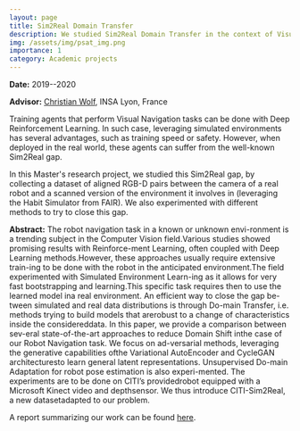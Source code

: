 ```yaml
---
layout: page
title: Sim2Real Domain Transfer
description: We studied Sim2Real Domain Transfer in the context of Visual Navigation.
img: /assets/img/psat_img.png
importance: 1
category: Academic projects
---
```


**Date:** 2019--2020

**Advisor:** [Christian Wolf](https://perso.liris.cnrs.fr/christian.wolf/), INSA Lyon, France

Training agents that perform Visual Navigation tasks can be done with Deep Reinforcement Learning. In such case, leveraging simulated environments has several advantages, such as training speed or safety. However, when deployed in the real world, these agents can suffer from the well-known Sim2Real gap.

In this Master's research project, we studied this Sim2Real gap, by collecting a dataset of aligned RGB-D pairs between the camera of a real robot and a scanned version of the environment it involves in (leveraging the Habit Simulator from FAIR). We also experimented with different methods to try to close this gap.

**Abstract:**
The robot navigation task in a known or unknown envi-ronment is a trending subject in the Computer Vision field.Various  studies  showed  promising  results  with  Reinforce-ment Learning, often coupled with Deep Learning methods.However, these approaches usually require extensive train-ing to be done with the robot in the anticipated environment.The field experimented with Simulated Environment Learn-ing as it allows for very fast bootstrapping and learning.This specific task requires then to use the learned model ina real environment.  An efficient way to close the gap be-tween simulated and real data distributions is through Do-main Transfer, i.e.  methods trying to build models that arerobust to a change of characteristics inside the considereddata.  In this paper, we provide a comparison between sev-eral state-of-the-art approaches to reduce Domain Shift inthe  case  of  our  Robot  Navigation  task.   We  focus  on  ad-versarial methods, leveraging the generative capabilities ofthe Variational AutoEncoder and CycleGAN architecturesto learn general latent representations.  Unsupervised Do-main Adaptation for robot pose estimation is also experi-mented. The experiments are to be done on CITI’s providedrobot  equipped  with  a  Microsoft  Kinect  video  and  depthsensor.   We  thus  introduce  CITI-Sim2Real,  a  new  datasetadapted to our problem.

A report summarizing our work can be found [here](/assets/pdf/P_SAT.pdf).